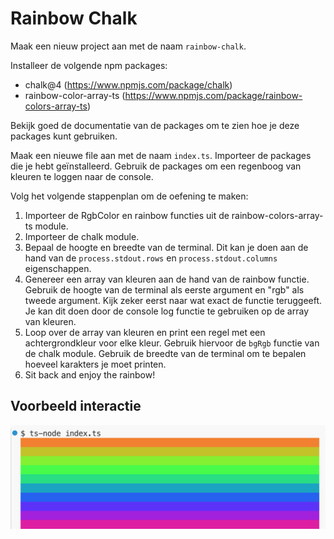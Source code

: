 # Rainbow Chalk

Maak een nieuw project aan met de naam `rainbow-chalk`.

Installeer de volgende npm packages:

* chalk@4 (https://www.npmjs.com/package/chalk)
* rainbow-color-array-ts (https://www.npmjs.com/package/rainbow-colors-array-ts)

Bekijk goed de documentatie van de packages om te zien hoe je deze packages kunt gebruiken.

Maak een nieuwe file aan met de naam `index.ts`. Importeer de packages die je hebt geïnstalleerd. Gebruik de packages om een regenboog van kleuren te loggen naar de console.

Volg het volgende stappenplan om de oefening te maken:

1. Importeer de RgbColor en rainbow functies uit de rainbow-colors-array-ts module.
2. Importeer de chalk module.
3. Bepaal de hoogte en breedte van de terminal. Dit kan je doen aan de hand van de `process.stdout.rows` en `process.stdout.columns` eigenschappen.
4. Genereer een array van kleuren aan de hand van de rainbow functie. Gebruik de hoogte van de terminal als eerste argument en "rgb" als tweede argument. Kijk zeker eerst naar wat exact de functie teruggeeft. Je kan dit doen door de console log functie te gebruiken op de array van kleuren.
5. Loop over de array van kleuren en print een regel met een achtergrondkleur voor elke kleur. Gebruik hiervoor de `bgRgb` functie van de chalk module. Gebruik de breedte van de terminal om te bepalen hoeveel karakters je moet printen.
6. Sit back and enjoy the rainbow!

## Voorbeeld interactie

![alt text](../../.gitbook/assets/rainbow.png)
